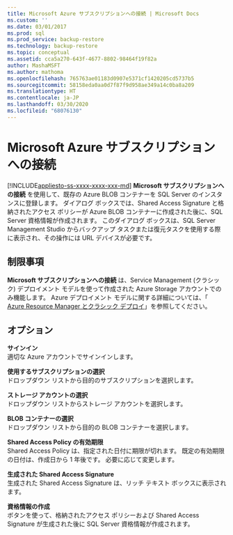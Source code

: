 ```yaml
---
title: Microsoft Azure サブスクリプションへの接続 | Microsoft Docs
ms.custom: ''
ms.date: 03/01/2017
ms.prod: sql
ms.prod_service: backup-restore
ms.technology: backup-restore
ms.topic: conceptual
ms.assetid: cca5a270-643f-4677-8802-98464f19f82a
author: MashaMSFT
ms.author: mathoma
ms.openlocfilehash: 765763ae01183d0907e5371cf1420205cd5737b5
ms.sourcegitcommit: 58158eda0aa0d7f87f9d958ae349a14c0ba8a209
ms.translationtype: HT
ms.contentlocale: ja-JP
ms.lasthandoff: 03/30/2020
ms.locfileid: "68076130"
---
```

# <a name="connect-to-a-microsoft-azure-subscription"></a>Microsoft Azure サブスクリプションへの接続
[!INCLUDE[appliesto-ss-xxxx-xxxx-xxx-md](../../includes/appliesto-ss-xxxx-xxxx-xxx-md.md)]
**Microsoft サブスクリプションへの接続** を使用して、既存の Azure BLOB コンテナーを SQL Server のインスタンスに登録します。  ダイアログ ボックスでは、Shared Access Signature と格納されたアクセス ポリシーが Azure BLOB コンテナーに作成された後に、SQL Server 資格情報が作成されます。  このダイアログ ボックスは、SQL Server Management Studio からバックアップ タスクまたは復元タスクを使用する際に表示され、その操作には URL デバイスが必要です。

## <a name="limitation"></a>制限事項
**Microsoft サブスクリプションへの接続** は、Service Management (クラシック) デプロイメント モデルを使って作成された Azure Storage アカウントでのみ機能します。  Azure デプロイメント モデルに関する詳細については、「 [Azure Resource Manager とクラシック デプロイ](https://azure.microsoft.com/documentation/articles/resource-manager-deployment-model/)」を参照してください。

## <a name="options"></a>オプション
**サインイン**     
適切な Azure アカウントでサインインします。

**使用するサブスクリプションの選択**      
ドロップダウン リストから目的のサブスクリプションを選択します。

**ストレージ アカウントの選択**  
ドロップダウン リストからストレージ アカウントを選択します。

**BLOB コンテナーの選択**   
ドロップダウン リストから目的の BLOB コンテナーを選択します。

**Shared Access Policy の有効期限**   
Shared Access Policy は、指定された日付に期限が切れます。  既定の有効期限の日付は、作成日から 1 年後です。  必要に応じて変更します。

**生成された Shared Access Signature**   
生成された Shared Access Signature は、リッチ テキスト ボックスに表示されます。

**資格情報の作成**   
ボタンを使って、格納されたアクセス ポリシーおよび Shared Access Signature が生成された後に SQL Server 資格情報が作成されます。

